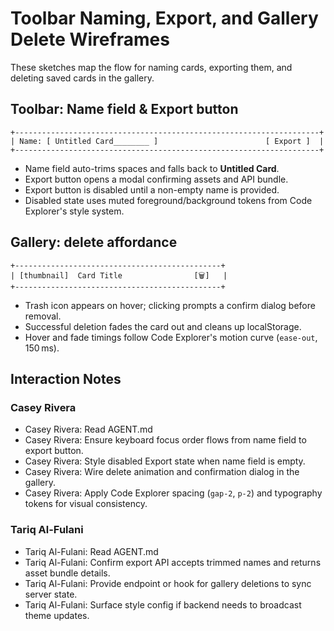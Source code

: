 # Toolbar Naming, Export, and Gallery Delete Wireframes

These sketches map the flow for naming cards, exporting them, and deleting saved cards in the gallery.

## Toolbar: Name field & Export button
```
+--------------------------------------------------------------------+
| Name: [ Untitled Card________ ]                        [ Export ]  |
+--------------------------------------------------------------------+
```
- Name field auto-trims spaces and falls back to **Untitled Card**.
- Export button opens a modal confirming assets and API bundle.
- Export button is disabled until a non-empty name is provided.
- Disabled state uses muted foreground/background tokens from Code Explorer's style system.

## Gallery: delete affordance
```
+----------------------------------------------+
| [thumbnail]  Card Title                [🗑]   |
+----------------------------------------------+
```
- Trash icon appears on hover; clicking prompts a confirm dialog before removal.
- Successful deletion fades the card out and cleans up localStorage.
- Hover and fade timings follow Code Explorer's motion curve (`ease-out`, 150 ms).

## Interaction Notes

### Casey Rivera
- Casey Rivera: Read AGENT.md
- Casey Rivera: Ensure keyboard focus order flows from name field to export button.
- Casey Rivera: Style disabled Export state when name field is empty.
- Casey Rivera: Wire delete animation and confirmation dialog in the gallery.
- Casey Rivera: Apply Code Explorer spacing (`gap-2`, `p-2`) and typography tokens for visual consistency.

### Tariq Al-Fulani
- Tariq Al-Fulani: Read AGENT.md
- Tariq Al-Fulani: Confirm export API accepts trimmed names and returns asset bundle details.
- Tariq Al-Fulani: Provide endpoint or hook for gallery deletions to sync server state.
- Tariq Al-Fulani: Surface style config if backend needs to broadcast theme updates.
